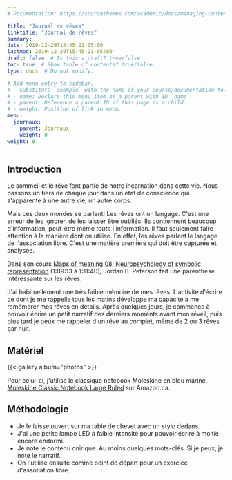 ```yaml
---
# Documentation: https://sourcethemes.com/academic/docs/managing-content/

title: "Journal de rêves"
linktitle: "Journal de rêves"
summary:
date: 2019-12-29T15:45:21-05:00
lastmod: 2019-12-29T15:45:21-05:00
draft: false  # Is this a draft? true/false
toc: true  # Show table of contents? true/false
type: docs  # Do not modify.

# Add menu entry to sidebar.
# - Substitute `example` with the name of your course/documentation folder.
# - name: Declare this menu item as a parent with ID `name`.
# - parent: Reference a parent ID if this page is a child.
# - weight: Position of link in menu.
menu:
  journaux:
    parent: Journaux
    weight: 8
weight: 8
---
```


## Introduction

Le sommeil et le rêve font partie de notre incarnation dans cette vie.
Nous passons un tiers de chaque jour dans un état de conscience qui s'apparente à une autre vie, un autre corps.

Mais ces deux mondes se parlent! Les rêves ont un langage.
C'est une erreur de les ignorer, de les laisser être oubliés.
Ils contiennent beaucoup d'information, peut-être même *toute* l'information.
Il faut seulement faire attention à la manière dont on utilise.
En effet, les rêves parlent le langage de l'association libre.
C'est une matière première qui doit être capturée et analysée.

Dans son cours
[Maps of meaning 08: Neuropsychology of symbolic representation](https://youtu.be/Nb5cBkbQpGY?t=4153)
(1:09:13 à 1:11:40),
Jordan B. Peterson fait une parenthèse intéressante sur les rêves.

J'ai habituellement une très faible mémoire de mes rêves.
L'activité d'écrire ce dont je me rappelle tous les matins développe ma capacité à me remémorer mes rêves en détails.
Après quelques jours, je commence à pouvoir écrire un petit narratif des derniers moments avant mon réveil,
puis plus tard je peux me rappeler d'un rêve au complet, même de 2 ou 3 rêves par nuit.


## Matériel

{{< gallery album="photos" >}}

Pour celui-ci, j'utilise le classique notebook Moleskine en bleu marine.  
[Moleskine Classic Notebook Large Ruled](https://www.amazon.ca/dp/B015NG44Z2/ref=cm_sw_em_r_mt_dp_U_ioLgEb7XXPN35) sur Amazon.ca.


## Méthodologie

* Je le laisse ouvert sur ma table de chevet avec un stylo dedans.
* J'ai une petite lampe LED à faible intensité pour pouvoir écrire à moitié encore endormi.
* Je note le contenu onirique. Au moins quelques mots-clés.
  Si je peux, je note le narratif.
* On l'utilise ensuite comme point de départ pour un exercice d'assotiation libre.
